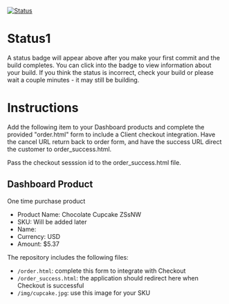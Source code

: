 [![Status](https://img.shields.io/badge/status-SUBMITTABLE%20COMMIT:%20b965c18060fcef5a1029c5612939d5f0777d6d61-brightgreen.svg)](https://github.com/raysaavedra-work/bakery_scaffold_R2EZ4DgzP3CR4blT/commit/b965c18060fcef5a1029c5612939d5f0777d6d61)




# Status1

A status badge will appear above after you make your first commit and the build completes. You can click into the badge to view information about your build. If you think the status is incorrect, check your build or please wait a couple minutes - it may still be building.

# Instructions

Add the following item to your Dashboard products and complete the provided "order.html" form to include a Client checkout integration. Have the cancel URL return back to order form, and have the success URL direct the customer to order_success.html.

Pass the checkout sesssion id to the order_success.html file.

## Dashboard Product
One time purchase product
* Product Name: Chocolate Cupcake ZSsNW
* SKU: Will be added later
* Name: 
* Currency: USD
* Amount: $5.37

The repository includes the following files:
* `/order.html`: complete this form to integrate with Checkout
* `/order_success.html`: the application should redirect here when Checkout is successful
* `/img/cupcake.jpg`: use this image for your SKU
